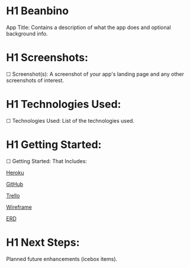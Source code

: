 # H1 Beanbino

App Title: Contains a description of what the app does and optional background info.

# H1 Screenshots:

☐ Screenshot(s): A screenshot of your app's landing page and any other screenshots of interest.

# H1 Technologies Used:

☐ Technologies Used: List of the technologies used.

# H1 Getting Started:

☐ Getting Started: That Includes:

[Heroku]()

[GitHub]()

[Trello]()

[Wireframe](https://lucid.app/lucidchart/54924940-3368-4a60-ac94-1a13710e66ed/edit?beaconFlowId=4C7AE22D9D61A6F4&page=0_0#?folder_id=home&browser=icon)

[ERD](https://lucid.app/lucidchart/1f57357f-012a-4abe-8bcd-ec72e5d7f999/edit?beaconFlowId=263377192EF2540C&page=0_0#?folder_id=home&browser=icon)




# H1 Next Steps:

Planned future enhancements (icebox items).

